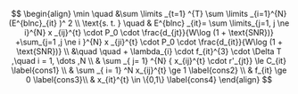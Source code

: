 $$
\begin{align}  		
    \min  \quad  
    &\sum \limits _{t=1} ^{T} \sum \limits _{i=1}^{N} (E^{blnc}_{it} )^ 2      \\
    \text{s. t. }   \quad   
    & 	    	E^{blnc} _{it}=
    \sum \limits_{j=1,  j \ne i}^{N} x _{ij}^{t} \cdot P_0 \cdot \frac{d_{jt}}{W\log (1 + \text{SNR})}  
    +\sum_{j=1 ,j \ne i }^{N} x _{ji}^{t} \cdot P_0 \cdot \frac{d_{it}}{W\log (1 + \text{SNR})}  \\
    &\quad  \quad + \lambda_{i} \cdot f_{it}^{3} \cdot \Delta T
    ,\quad i = 1, \dots ,N      \\
    & \sum    _{ j= 1} ^{N}
    { x_{ij}^{t} \cdot  r'_{jt}} \le C_{it}       \label{cons1}   \\
    & \sum  _{ i= 1} ^N x_{ij}^{t} 	\ge 1  \label{cons2} \\
    &     	f_{it} \ge 0         \label{cons3}\\
    &      x_{it}^{t} \in \{0,1\}	  \label{cons4}
\end{align} 
$$

